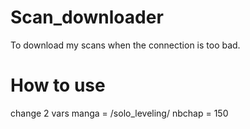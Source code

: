 # Scan_downloader
To download my scans when the connection is too bad.
# How to use
change 2 vars
manga = /solo_leveling/
nbchap = 150
